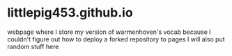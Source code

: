 # littlepig453.github.io
webpage where I store my version of warmenhoven's vocab because I couldn't figure out how to deploy a forked repository to pages
I will also put random stuff here
